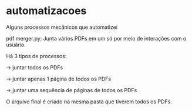 # automatizacoes
Alguns processos mecânicos que automatizei

pdf merger.py:
Junta vários PDFs em um só por meio de interações com o usuário.

Há 3 tipos de processos:

-> juntar todos os PDFs

-> juntar apenas 1 página de todos os PDFs

-> juntar uma sequência de páginas de todos os PDFs

O arquivo final é criado na mesma pasta que tiverem todos os PDFs.
